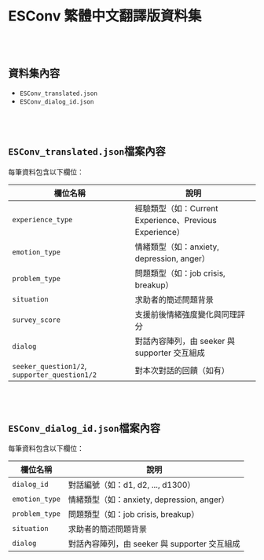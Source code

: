 # ESConv 繁體中文翻譯版資料集

<br>
<br>

## 資料集內容

- `ESConv_translated.json`
- `ESConv_dialog_id.json`
<br>
<br>

## `ESConv_translated.json`檔案內容

每筆資料包含以下欄位：

| 欄位名稱 | 說明 |
|----------|------|
| `experience_type` | 經驗類型（如：Current Experience、Previous Experience） |
| `emotion_type` | 情緒類型（如：anxiety, depression, anger） |
| `problem_type` | 問題類型（如：job crisis, breakup） |
| `situation` | 求助者的簡述問題背景 |
| `survey_score` | 支援前後情緒強度變化與同理評分 |
| `dialog` | 對話內容陣列，由 seeker 與 supporter 交互組成 |
| `seeker_question1/2`, `supporter_question1/2` | 對本次對話的回饋（如有） |

<br>
<br>

## `ESConv_dialog_id.json`檔案內容

每筆資料包含以下欄位：

| 欄位名稱 | 說明 |
|----------|------|
| `dialog_id` | 對話編號（如：d1, d2, ..., d1300） |
| `emotion_type` | 情緒類型（如：anxiety, depression, anger） |
| `problem_type` | 問題類型（如：job crisis, breakup） |
| `situation` | 求助者的簡述問題背景 |
| `dialog` | 對話內容陣列，由 seeker 與 supporter 交互組成 |


